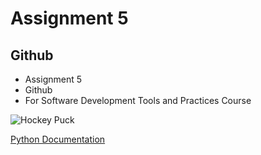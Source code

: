 # Assignment 5
## Github

- Assignment 5
- Github
- For Software Development Tools and Practices Course

![Hockey Puck](https://img.freepik.com/free-vector/set-3d-realistic-black-rubber-pucks-play-ice-hockey-isolated-light-background_1441-1739.jpg?t=st=1740536219~exp=1740539819~hmac=9e451f509b7bb479fe41ad90539fa23166f68590f445c1678a50af3ffe275182&w=996)

[Python Documentation](https://www.python.org/)